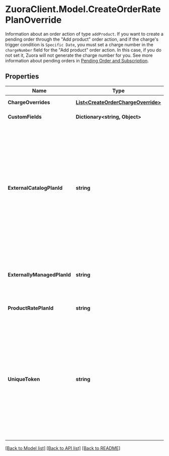 # ZuoraClient.Model.CreateOrderRatePlanOverride
Information about an order action of type `addProduct`.   If you want to create a pending order through the \"Add product\" order action, and if the charge's trigger condition is `Specific Date`, you must set a charge number in the `chargeNumber` field for the \"Add product\" order action. In this case, if you do not set it, Zuora will not generate the charge number for you.  See more information about pending orders in [Pending Order and Subscription](https://knowledgecenter.zuora.com/BC_Subscription_Management/Orders/Pending_Order_and_Subscription).  

## Properties

Name | Type | Description | Notes
------------ | ------------- | ------------- | -------------
**ChargeOverrides** | [**List&lt;CreateOrderChargeOverride&gt;**](CreateOrderChargeOverride.md) | List of charges associated with the rate plan.  | [optional] 
**CustomFields** | **Dictionary&lt;string, Object&gt;** | Container for custom fields of a Rate Plan object.  | [optional] 
**ExternalCatalogPlanId** | **string** | An external ID of the product rate plan to be added. You can use this field to specify a product rate plan that is imported from an external system. The value of the &#x60;externalCatalogPlanId&#x60; field must match one of the values that are predefined in the &#x60;externallyManagedPlanIds&#x60; field on a product rate plan.  **Note:** If both &#x60;externalCatalogPlanId&#x60; and &#x60;productRatePlanId&#x60; are provided. They must point to the same product rate plan. Otherwise, the request would fail.  | [optional] 
**ExternallyManagedPlanId** | **string** | Indicates the unique identifier for the rate plan purchased on a third-party store. This field is used to represent a subscription rate plan created through third-party stores.  | [optional] 
**ProductRatePlanId** | **string** | Internal identifier of the product rate plan that the rate plan is based on.  | [optional] 
**UniqueToken** | **string** | Unique identifier for the rate plan. This identifier enables you to refer to the rate plan before the rate plan has an internal identifier in Zuora.  For instance, suppose that you want to use a single order to add a product to a subscription and later update the same product. When you add the product, you can set a unique identifier for the rate plan. Then when you update the product, you can use the same unique identifier to specify which rate plan to modify.  | [optional] 

[[Back to Model list]](../README.md#documentation-for-models) [[Back to API list]](../README.md#documentation-for-api-endpoints) [[Back to README]](../README.md)

